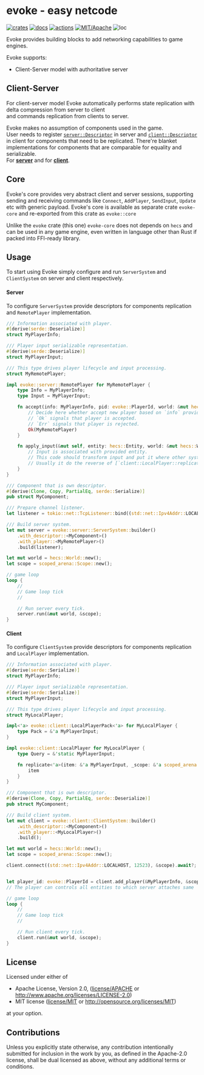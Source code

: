 # evoke - easy netcode

[![crates](https://img.shields.io/crates/v/evoke.svg?style=for-the-badge&label=evoke)](https://crates.io/crates/evoke)
[![docs](https://img.shields.io/badge/docs.rs-evoke-66c2a5?style=for-the-badge&labelColor=555555&logoColor=white)](https://docs.rs/evoke)
[![actions](https://img.shields.io/github/workflow/status/arcana-engine/evoke/badge/master?style=for-the-badge)](https://github.com/arcana-engine/evoke/actions?query=workflow%3ARust)
[![MIT/Apache](https://img.shields.io/badge/license-MIT%2FApache-blue.svg?style=for-the-badge)](COPYING)
![loc](https://img.shields.io/tokei/lines/github/arcana-engine/evoke?style=for-the-badge)

Evoke provides building blocks to add networking capabilities to game engines.

Evoke supports:
* Client-Server model with authoritative server


## Client-Server

For client-server model Evoke automatically performs state replication with delta compression from server to client\
and commands replication from clients to server.

Evoke makes no assumption of components used in the game.\
User needs to register [`server::Descriptor`] in server and [`client::Descriptor`] in client for components that need to be replicated.
There're blanket implementations for components that are comparable for equality and serializable.\
For [**server**] and for [**client**].

## Core

Evoke's core provides very abstract client and server sessions,
supporting sending and receiving commands like
`Connect`, `AddPlayer`, `SendInput`, `Update` etc
with generic payload.
Evoke's core is available as separate crate `evoke-core` and re-exported from this crate as `evoke::core`

Unlike the `evoke` crate (this one) `evoke-core` does not depends on `hecs` and can be used
in any game engine, even written in language other than Rust if packed into FFI-ready library.

## Usage

To start using Evoke simply configure and run `ServerSystem` and `ClientSystem` on server and client respectively.

#### Server
To configure `ServerSystem` provide descriptors for components replication and `RemotePlayer` implementation.

```rust
/// Information associated with player.
#[derive(serde::Deserialize)]
struct MyPlayerInfo;

/// Player input serializable representation.
#[derive(serde::Deserialize)]
struct MyPlayerInput;

/// This type drives player lifecycle and input processing.
struct MyRemotePlayer;

impl evoke::server::RemotePlayer for MyRemotePlayer {
    type Info = MyPlayerInfo;
    type Input = MyPlayerInput;

    fn accept(info: MyPlayerInfo, pid: evoke::PlayerId, world: &mut hecs::World) -> eyre::Result<Self> {
        // Decide here whether accept new player based on `info` provided.
        // `Ok` signals that player is accepted.
        // `Err` signals that player is rejected.
        Ok(MyRemotePlayer)
    }

    fn apply_input(&mut self, entity: hecs::Entity, world: &mut hecs::World, pack: MyPlayerInput) {
        // Input is associated with provided entity.
        // This code should transform input and put it where other systems would be able to consume it properly.
        // Usually it do the reverse of [`client::LocalPlayer::replicate`].
    }
}

/// Component that is own descriptor.
#[derive(Clone, Copy, PartialEq, serde::Serialize)]
pub struct MyComponent;

/// Prepare channel listener.
let listener = tokio::net::TcpListener::bind((std::net::Ipv4Addr::LOCALHOST, 12523)).await?;

/// Build server system.
let mut server = evoke::server::ServerSystem::builder()
    .with_descriptor::<MyComponent>()
    .with_player::<MyRemotePlayer>()
    .build(listener);

let mut world = hecs::World::new();
let scope = scoped_arena::Scope::new();

// game loop
loop {
    //
    // Game loop tick
    //

    // Run server every tick.
    server.run(&mut world, &scope);
}
```

#### Client
To configure `ClientSystem` provide descriptors for components replication and `LocalPlayer` implementation.

```rust
/// Information associated with player.
#[derive(serde::Serialize)]
struct MyPlayerInfo;

/// Player input serializable representation.
#[derive(serde::Serialize)]
struct MyPlayerInput;

/// This type drives player lifecycle and input processing.
struct MyLocalPlayer;

impl<'a> evoke::client::LocalPlayerPack<'a> for MyLocalPlayer {
    type Pack = &'a MyPlayerInput;
}

impl evoke::client::LocalPlayer for MyLocalPlayer {
    type Query = &'static MyPlayerInput;

    fn replicate<'a>(item: &'a MyPlayerInput, _scope: &'a scoped_arena::Scope<'_>) -> &'a MyPlayerInput {
        item
    }
}

/// Component that is own descriptor.
#[derive(Clone, Copy, PartialEq, serde::Deserialize)]
pub struct MyComponent;

/// Build client system.
let mut client = evoke::client::ClientSystem::builder()
    .with_descriptor::<MyComponent>()
    .with_player::<MyLocalPlayer>()
    .build();

let mut world = hecs::World::new();
let scope = scoped_arena::Scope::new();

client.connect((std::net::Ipv4Addr::LOCALHOST, 12523), &scope).await?;


let player_id: evoke::PlayerId = client.add_player(&MyPlayerInfo, &scope).await?;
// The player can controls all entities to which server attaches same `PlayerId` as component.

// game loop
loop {
    //
    // Game loop tick
    //

    // Run client every tick.
    client.run(&mut world, &scope);
}
```

[`server::Descriptor`]: https://docs.rs/evoke/0.1.0/evoke/server/trait.Descriptor.html
[`client::Descriptor`]: https://docs.rs/evoke/0.1.0/evoke/client/trait.Descriptor.html
[**server**]: https://docs.rs/evoke/0.1.0/evoke/server/trait.Descriptor.html#impl-Descriptor
[**client**]: https://docs.rs/evoke/0.1.0/evoke/client/trait.Descriptor.html#impl-Descriptor

## License

Licensed under either of

* Apache License, Version 2.0, ([license/APACHE](license/APACHE) or http://www.apache.org/licenses/LICENSE-2.0)
* MIT license ([license/MIT](license/MIT) or http://opensource.org/licenses/MIT)

at your option.

## Contributions

Unless you explicitly state otherwise, any contribution intentionally submitted for inclusion in the work by you, as defined in the Apache-2.0 license, shall be dual licensed as above, without any additional terms or conditions.
